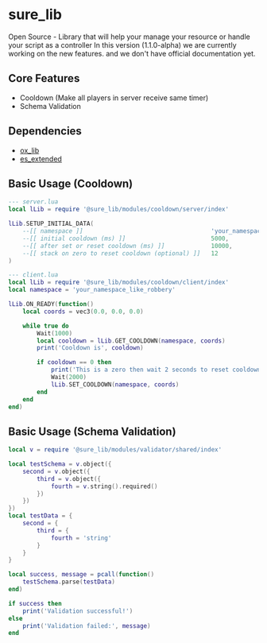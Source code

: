 # sure_lib

Open Source - Library that will help your manage your resource or handle your script as a controller
In this version (1.1.0-alpha) we are currently working on the new features.
and we don't have official documentation yet.

## Core Features
- Cooldown (Make all players in server receive same timer)
- Schema Validation

## Dependencies

- [ox_lib](https://github.com/overextended/ox_lib)
- [es_extended](https://github.com/esx-framework/esx_core)

## Basic Usage (Cooldown)

```lua
--- server.lua
local lLib = require '@sure_lib/modules/cooldown/server/index'

lLib.SETUP_INITIAL_DATA(
	--[[ namespace ]]                                    'your_namespace_like_robbery',
	--[[ initial cooldown (ms) ]]                        5000,
	--[[ after set or reset cooldown (ms) ]]             10000,
	--[[ stack on zero to reset cooldown (optional) ]]   12
)
```

```lua
--- client.lua
local lLib = require '@sure_lib/modules/cooldown/client/index'
local namespace = 'your_namespace_like_robbery'

lLib.ON_READY(function()
	local coords = vec3(0.0, 0.0, 0.0)

	while true do
		Wait(1000)
		local cooldown = lLib.GET_COOLDOWN(namespace, coords)
		print('Cooldown is', cooldown)

		if cooldown == 0 then
			print('This is a zero then wait 2 seconds to reset cooldown')
			Wait(2000)
			lLib.SET_COOLDOWN(namespace, coords)
		end
	end
end)
```

## Basic Usage (Schema Validation)

```lua
local v = require '@sure_lib/modules/validator/shared/index'

local testSchema = v.object({
    second = v.object({
        third = v.object({
            fourth = v.string().required()
        })
    })
})
local testData = {
    second = {
        third = {
            fourth = 'string'
        }
    }
}

local success, message = pcall(function()
    testSchema.parse(testData)
end)

if success then
    print('Validation successful!')
else
    print('Validation failed:', message)
end
```
